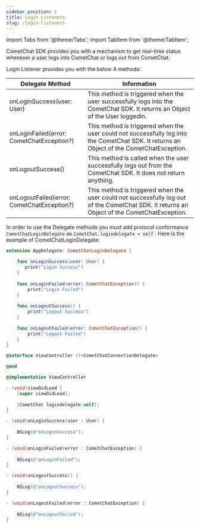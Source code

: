 ```yaml
---
sidebar_position: 1
title: Login Listeners
slug: /login-listeners
---
```

import Tabs from '@theme/Tabs';
import TabItem from '@theme/TabItem';

CometChat SDK provides you with a mechanism to get real-time status whenever a user logs into CometChat or logs out from CometChat.

Login Listener provides you with the below 4 methods:

| Delegate Method | Information | 
| ---- | ---- | 
| onLoginSuccess(user: User) | This method is triggered when the user successfully logs into the CometChat SDK. It returns an Object of the User loggedIn. | 
| onLoginFailed(error: CometChatException?) | This method is triggered when the user could not successfully log into the CometChat SDK. It returns an Object of the CometChatException. | 
| onLogoutSuccess() | This method is called when the user successfully logs out from the CometChat SDK. It does not return anything. | 
| onLogoutFailed(error: CometChatException?) | This method is triggered when the user could not successfully log out of the CometChat SDK. It returns an Object of the CometChatException. | 


In order to use the Delegate methods you must add protocol conformance `CometChatLoginDelegate` as `CometChat.logindelegate = self` . Here is the example of CometChatLoginDelegate:


<Tabs>
<TabItem value="Swift" label="Swift">

```swift
extension AppDelegate: CometChatLoginDelegate {

	func onLoginSuccess(user: User) {
       print("Login Success")
    }
    
    func onLoginFailed(error: CometChatException?) {
        print("Login Failed")
    }
    
    func onLogoutSuccess() {
        print("Logout Success")
    }
    
    func onLogoutFailed(error: CometChatException?) {
        print("Logout Failed")
    }
}
```
</TabItem>
<TabItem value="Objective C" label="Objective C">

```objectivec
@interface ViewController ()<CometChatConnectionDelegate>

@end

@implementation ViewController

- (void)viewDidLoad {
    [super viewDidLoad];
    
    [CometChat logindelegate:self];
}

- (void)onLoginSuccess(user : User) {
    
    NSLog(@"onLoginSuccess");
}

- (void)onLoginFailed(error : CometChatException) {
    
    NSLog(@"onLoginFailed");
}

- (void)onLogoutSuccess() {
    
    NSLog(@"onLogoutSuccess");
}

- (void)onLogoutFailed(error : CometChatException) {
    
    NSLog(@"onLogoutFailed");
}
```
</TabItem>
</Tabs>


